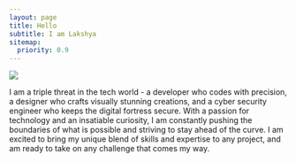 ```yaml
---
layout: page
title: Hello
subtitle: I am Lakshya
sitemap:
  priority: 0.9
---
```


<img src="{{ '/assets/img/peace.webp' | prepend: site.baseurl }}" id="about-img">

<div id="describe-text">

 <p>I am a triple threat in the tech world - a developer who codes with precision, a designer who crafts visually stunning creations, and a cyber security engineer who keeps the digital fortress secure.
 With a passion for technology and an insatiable curiosity, I am constantly pushing the boundaries of what is possible and striving to stay ahead of the curve.
 I am excited to bring my unique blend of skills and expertise to any project, and am ready to take on any challenge that comes my way.</p>

</div>
